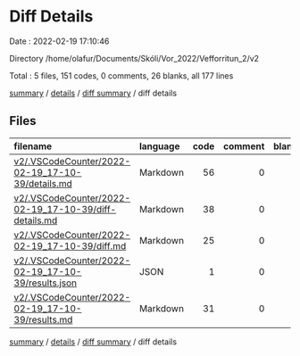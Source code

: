 # Diff Details

Date : 2022-02-19 17:10:46

Directory /home/olafur/Documents/Skóli/Vor_2022/Vefforritun_2/v2

Total : 5 files, 151 codes, 0 comments, 26 blanks, all 177 lines

[summary](results.md) / [details](details.md) / [diff summary](diff.md) / diff details

## Files

| filename                                                                                                        | language | code | comment | blank | total |
| :-------------------------------------------------------------------------------------------------------------- | :------- | ---: | ------: | ----: | ----: |
| [v2/.VSCodeCounter/2022-02-19_17-10-39/details.md](/v2/.VSCodeCounter/2022-02-19_17-10-39/details.md)           | Markdown |   56 |       0 |     6 |    62 |
| [v2/.VSCodeCounter/2022-02-19_17-10-39/diff-details.md](/v2/.VSCodeCounter/2022-02-19_17-10-39/diff-details.md) | Markdown |   38 |       0 |     6 |    44 |
| [v2/.VSCodeCounter/2022-02-19_17-10-39/diff.md](/v2/.VSCodeCounter/2022-02-19_17-10-39/diff.md)                 | Markdown |   25 |       0 |     7 |    32 |
| [v2/.VSCodeCounter/2022-02-19_17-10-39/results.json](/v2/.VSCodeCounter/2022-02-19_17-10-39/results.json)       | JSON     |    1 |       0 |     0 |     1 |
| [v2/.VSCodeCounter/2022-02-19_17-10-39/results.md](/v2/.VSCodeCounter/2022-02-19_17-10-39/results.md)           | Markdown |   31 |       0 |     7 |    38 |

[summary](results.md) / [details](details.md) / [diff summary](diff.md) / diff details
